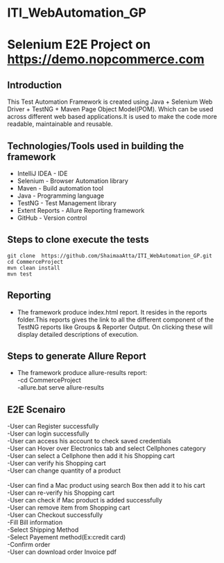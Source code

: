 # ITI_WebAutomation_GP
# Selenium E2E Project on https://demo.nopcommerce.com

## Introduction
This Test Automation Framework is created using Java + Selenium Web Driver + TestNG + Maven Page Object Model(POM). 
Which can be used across different web based applications.It is used to make the code more readable, maintainable and reusable.

## Technologies/Tools used in building the framework
- IntelliJ IDEA - IDE
- Selenium - Browser Automation library
- Maven - Build automation tool
- Java - Programming language
- TestNG - Test Management library
- Extent Reports - Allure Reporting framework
- GitHub - Version control

## Steps to clone execute the tests
`git clone  https://github.com/ShaimaaAtta/ITI_WebAutomation_GP.git`<br/>
 `cd CommerceProject`<br/>
 `mvn clean install`<br/>
 `mvn test`

## Reporting
- The framework produce index.html report. It resides in the reports folder.This reports gives the link to all the different component of the TestNG reports like Groups & Reporter Output. On clicking these will display detailed descriptions of execution.
## Steps to generate Allure Report
- The framework produce allure-results report:<br/> 
  -cd CommerceProject<br/>
  -allure.bat serve allure-results<br/>

## E2E Scenairo
-User can Register successfully<br/>
-User can login successfully<br/>
-User can access his account to check saved credentials<br/>
-User can Hover over Electronics tab and select Cellphones category<br/>
-User can select a Cellphone then add it his Shopping cart<br/>
-User can verify his Shopping cart</br>
-User can change quantity of a product<br/>   	
-User can find a Mac product using search Box then add it to his cart<br/>
-User can re-verify his Shopping cart<br/>
-User can check if Mac product is added successfully<br/>
-User can remove item from Shopping cart<br/>
-User can Checkout successfully<br/>
  -Fill Bill information<br/>
  -Select Shipping Method<br/>
  -Select Payement method(Ex:credit card)<br/>
  -Confirm order<br/>
-User can download order Invoice pdf  

